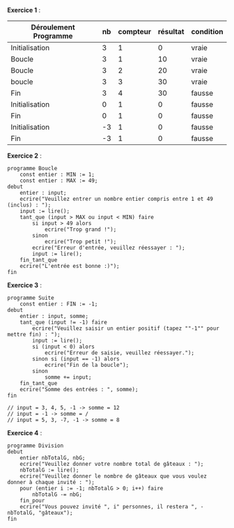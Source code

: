 **Exercice 1** : 

| Déroulement Programme | nb   | compteur | résultat | condition |
| --------------------- | ---- | -------- | -------- | --------- |
| Initialisation        | 3    | 1        | 0        | vraie     |
| Boucle                | 3    | 1        | 10       | vraie     |
| Boucle                | 3    | 2        | 20       | vraie     |
| boucle                | 3    | 3        | 30       | vraie     |
| Fin                   | 3    | 4        | 30       | fausse    |
| Initialisation        | 0    | 1        | 0        | fausse    |
| Fin                   | 0    | 1        | 0        | fausse    |
| Initialisation        | -3   | 1        | 0        | fausse    |
| Fin                   | -3   | 1        | 0        | fausse    |

**Exercice 2** : 

```pseudocode
programme Boucle
	const entier : MIN := 1;
	const entier : MAX := 49;
debut
	entier : input;
	ecrire("Veuillez entrer un nombre entier compris entre 1 et 49 (inclus) : ");
	input := lire();
	tant_que (input > MAX ou input < MIN) faire
		si input > 49 alors
			ecrire("Trop grand !");
		sinon
			ecrire("Trop petit !");
		ecrire("Erreur d'entrée, veuillez réessayer : ");
		input := lire();
	fin_tant_que
	ecrire("L'entrée est bonne :)");
fin
```

**Exercice 3** : 

```pseudocode
programme Suite
	const entier : FIN := -1;
debut
	entier : input, somme;
	tant_que (input != -1) faire
		ecrire("Veuillez saisir un entier positif (tapez ""-1"" pour mettre fin) : ");
		input := lire();
		si (input < 0) alors
			ecrire("Erreur de saisie, veuillez réessayer.");
		sinon si (input == -1) alors
			ecrire("Fin de la boucle");
		sinon
			somme += input;
	fin_tant_que
	ecrire("Somme des entrées : ", somme);
fin

// input = 3, 4, 5, -1 -> somme = 12
// input = -1 -> somme = /
// input = 5, 3, -7, -1 -> somme = 8
```

**Exercice 4** : 

```pseudocode
programme Division
debut
	entier nbTotalG, nbG;
	ecrire("Veuillez donner votre nombre total de gâteaux : ");
	nbTotalG := lire();
	ecrire("Veuillez donner le nombre de gâteaux que vous voulez donner à chaque invité : ");
	pour (entier i := -1; nbTotalG > 0; i++) faire
		nbTotalG -= nbG;
	fin_pour
	ecrire("Vous pouvez invité ", i" personnes, il restera ", -nbTotalG, "gâteaux");
fin
```


